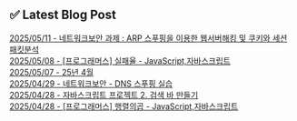 

## ✅ Latest Blog Post

[2025/05/11 - 네트워크보안 과제 : ARP 스푸핑을 이용한 웹서버해킹 및 쿠키와 세션 패킷분석](https://blog.naver.com/kwmingyu/223862159885?fromRss=true&trackingCode=rss) <br/>
[2025/05/08 - [프로그래머스] 실패율 - JavaScript,자바스크립트](https://blog.naver.com/kwmingyu/223858732108?fromRss=true&trackingCode=rss) <br/>
[2025/05/07 - 25년 4월](https://blog.naver.com/kwmingyu/223857894656?fromRss=true&trackingCode=rss) <br/>
[2025/04/29 - 네트워크보안 - DNS 스푸핑 실습](https://blog.naver.com/kwmingyu/223849910020?fromRss=true&trackingCode=rss) <br/>
[2025/04/28 - 자바스크립트 프로젝트 2. 검색 바 만들기](https://blog.naver.com/kwmingyu/223848886268?fromRss=true&trackingCode=rss) <br/>
[2025/04/28 - [프로그래머스] 행렬의곱 - JavaScript,자바스크립트](https://blog.naver.com/kwmingyu/223848791785?fromRss=true&trackingCode=rss) <br/>
